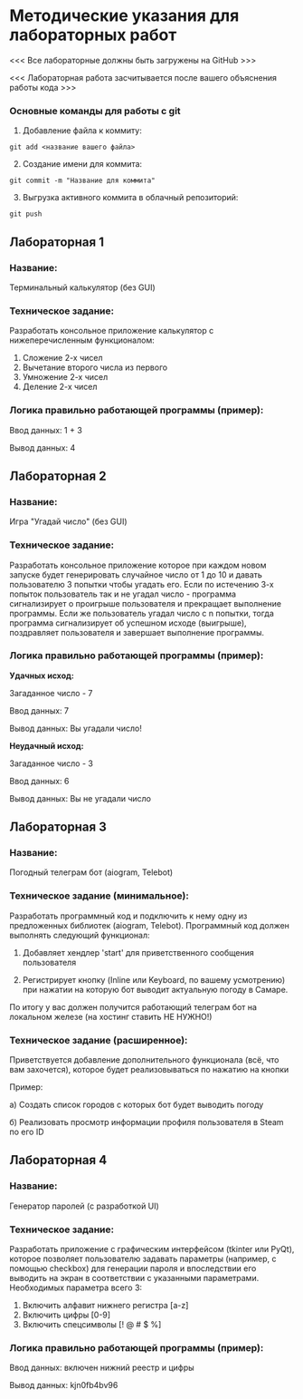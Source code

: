 # Методические указания для лабораторных работ
<<< Все лабораторные должны быть загружены на GitHub >>>

<<< Лабораторная работа засчитывается после вашего объяснения работы кода >>>

###  Основные команды для работы с git

1) Добавление файла к коммиту:

```
git add <название вашего файла>
```

2) Создание имени для коммита:

```
git commit -m "Название для коммита"
```
3) Выгрузка активного коммита в облачный репозиторий:

```
git push
```
## Лабораторная 1
### Название:

Терминальный калькулятор (без GUI)

### Техническое задание:

Разработать консольное приложение калькулятор с нижеперечисленным функционалом:

1) Сложение 2-х чисел
2) Вычетание второго числа из первого
3) Умножение 2-х чисел
4) Деление 2-х чисел

### Логика правильно работающей программы (пример):
Ввод данных: 1 + 3

Вывод данных: 4


## Лабораторная 2
### Название: 

Игра "Угадай число" (без GUI)

### Техническое задание:

Разработать консольное приложение которое при каждом новом запуске будет генерировать случайное число от 1 до 10 и давать пользователю 3 попытки чтобы угадать его. Если по истечению 3-х попыток пользователь так и не угадал число - программа сигнализирует о проигрыше пользователя и прекращает выполнение программы. Если же пользователь угадал число с n попытки, тогда программа сигнализирует об успешном исходе (выигрыше), поздравляет пользователя и завершает выполнение программы.

### Логика правильно работающей программы (пример):
**Удачных исход:**

Загаданное число - 7

Ввод данных: 7

Вывод данных: Вы угадали число!


**Неудачный исход:**

Загаданное число - 3

Ввод данных: 6

Вывод данных: Вы не угадали число 




## Лабораторная 3
### Название: 
Погодный телеграм бот (aiogram, Telebot)

### Техническое задание (минимальное):

Разработать программный код и подключить к нему одну из предложенных библиотек (aiogram, Telebot). Программный код должен выполнять следующий функционал: 
 
1) Добавляет хендлер 'start' для приветственного сообщения пользователя

2) Регистрирует кнопку (Inline или Keyboard, по вашему усмотрению) при нажатии на которую бот выводит актуальную погоду в Самаре.

По итогу у вас должен получится работающий телеграм бот на локальном железе (на хостинг ставить НЕ НУЖНО!)

### Техническое задание (расширенное):

Приветствуется добавление дополнительного функционала (всё, что вам захочется), которое будет реализовываться по нажатию на кнопки

Пример: 

а) Создать список городов с которых бот будет выводить погоду

б) Реализовать просмотр информации профиля пользователя в Steam по его ID


## Лабораторная 4
### Название:
Генератор паролей (с разработкой UI)

### Техническое задание:
Разработать приложение с графическим интерфейсом (tkinter или PyQt), которое позволяет пользователю задавать параметры (например, с помощью checkbox) для генерации пароля и впоследствии его выводить на экран в соответствии с указанными параметрами. Необходимых параметра всего 3:

1) Включить алфавит нижнего регистра [a-z]
2) Включить цифры [0-9]
3) Включить спецсимволы [! @ # $ %]

### Логика правильно работающей программы (пример):
Ввод данных: включен нижний реестр и цифры

Вывод данных: kjn0fb4bv96
